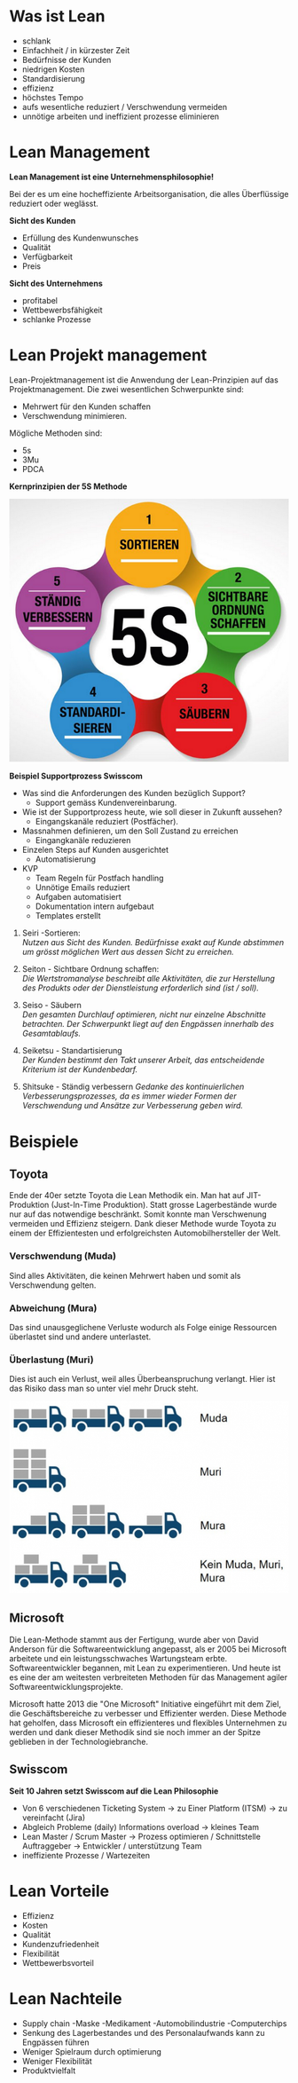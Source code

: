 # Was ist Lean
- schlank
- Einfachheit / in kürzester Zeit
- Bedürfnisse der Kunden
- niedrigen Kosten
- Standardisierung
- effizienz
- höchstes Tempo
- aufs wesentliche reduziert / Verschwendung vermeiden
- unnötige arbeiten und ineffizient prozesse eliminieren

# Lean Management 
**Lean Management ist eine Unternehmensphilosophie!**

Bei der es um eine hocheffiziente Arbeitsorganisation, die alles Überflüssige reduziert oder weglässt.

**Sicht des Kunden**
- Erfüllung des Kundenwunsches
- Qualität
- Verfügbarkeit
- Preis

**Sicht des Unternehmens**
- profitabel
- Wettbewerbsfähigkeit
- schlanke Prozesse

# Lean Projekt management 
Lean-Projektmanagement ist die Anwendung der Lean-Prinzipien auf das Projektmanagement. 
Die zwei wesentlichen Schwerpunkte sind: 
- Mehrwert für den Kunden schaffen 
- Verschwendung minimieren.

Mögliche Methoden sind:
- 5s 
- 3Mu
- PDCA

**Kernprinzipien der 5S Methode**

![Grundsätze](./images/5S.png)

**Beispiel Supportprozess Swisscom**
- Was sind die Anforderungen des Kunden bezüglich Support?
  - Support gemäss Kundenvereinbarung.
- Wie ist der Supportprozess heute, wie soll dieser in Zukunft aussehen?
  - Eingangskanäle reduziert (Postfächer).
- Massnahmen definieren, um den Soll Zustand zu erreichen
  - Eingangkanäle reduzieren
- Einzelen Steps auf Kunden ausgerichtet
  - Automatisierung 
- KVP
  - Team Regeln für Postfach handling
  - Unnötige Emails reduziert
  - Aufgaben automatisiert
  - Dokumentation intern aufgebaut
  - Templates erstellt

1. Seiri -Sortieren:  
*Nutzen aus Sicht des Kunden. Bedürfnisse exakt auf Kunde abstimmen um grösst möglichen Wert aus dessen Sicht zu erreichen.*

2. Seiton - Sichtbare Ordnung schaffen:  
*Die Wertstromanalyse beschreibt alle Aktivitäten, die zur Herstellung des Produkts oder der Dienstleistung erforderlich sind (ist / soll).*

3. Seiso - Säubern  
*Den gesamten Durchlauf optimieren,  nicht nur einzelne Abschnitte betrachten. Der Schwerpunkt liegt auf den Engpässen innerhalb des Gesamtablaufs.*

4. Seiketsu - Standartisierung  
*Der Kunden bestimmt den Takt unserer Arbeit, das entscheidende Kriterium ist der Kundenbedarf.*

5. Shitsuke - Ständig verbessern 
*Gedanke des kontinuierlichen Verbesserungsprozesses, da es immer wieder Formen der Verschwendung und Ansätze zur Verbesserung geben wird.*

# Beispiele

## Toyota

Ende der 40er setzte Toyota die Lean Methodik ein. Man hat auf JIT-Produktion (Just-In-Time Produktion). Statt grosse Lagerbestände wurde nur auf das notwendige beschränkt. 
Somit konnte man Verschwenung vermeiden und Effizienz steigern. Dank dieser Methode wurde Toyota zu einem der Effizientesten und erfolgreichsten Automobilhersteller der Welt.

### Verschwendung (Muda)

Sind alles Aktivitäten, die keinen Mehrwert haben und somit als Verschwendung gelten.

 ### Abweichung (Mura)

 Das sind unausgeglichene Verluste wodurch als Folge einige Ressourcen überlastet sind und andere unterlastet.

 ### Überlastung (Muri)

 Dies ist auch ein Verlust, weil alles Überbeanspruchung verlangt. Hier ist das Risiko dass man so unter viel mehr Druck steht.

 ![3M](./images/3M.png)

## Microsoft

Die Lean-Methode stammt aus der Fertigung, wurde aber von David Anderson für die Softwareentwicklung angepasst, als er 2005 bei Microsoft arbeitete und ein leistungsschwaches Wartungsteam erbte. Softwareentwickler begannen, mit Lean zu experimentieren. Und heute ist es eine der am weitesten verbreiteten Methoden für das Management agiler Softwareentwicklungsprojekte.

Microsoft hatte 2013 die "One Microsoft" Initiative eingeführt mit dem Ziel, die Geschäftsbereiche zu verbesser und Effizienter werden. Diese Methode hat geholfen, dass Microsoft ein effizienteres und flexibles Unternehmen zu werden und dank dieser Methodik sind sie noch immer an der Spitze geblieben in der Technologiebranche.

## Swisscom
**Seit 10 Jahren setzt Swisscom auf die Lean Philosophie**

- Von 6 verschiedenen Ticketing System -> zu Einer Platform (ITSM) -> zu vereinfacht (Jira) 
- Abgleich Probleme (daily) Informations overload -> kleines Team
- Lean Master / Scrum Master  -> Prozess optimieren / Schnittstelle Auftraggeber -> Entwickler / unterstützung Team 
- ineffiziente Prozesse / Wartezeiten

# Lean Vorteile
- Effizienz
- Kosten 
- Qualität  
- Kundenzufriedenheit 
- Flexibilität
- Wettbewerbsvorteil

# Lean Nachteile
- Supply chain -Maske -Medikament -Automobilindustrie -Computerchips 
- Senkung des Lagerbestandes und des Personalaufwands kann zu Engpässen führen
- Weniger Spielraum durch optimierung
- Weniger Flexibilität
- Produktvielfalt
